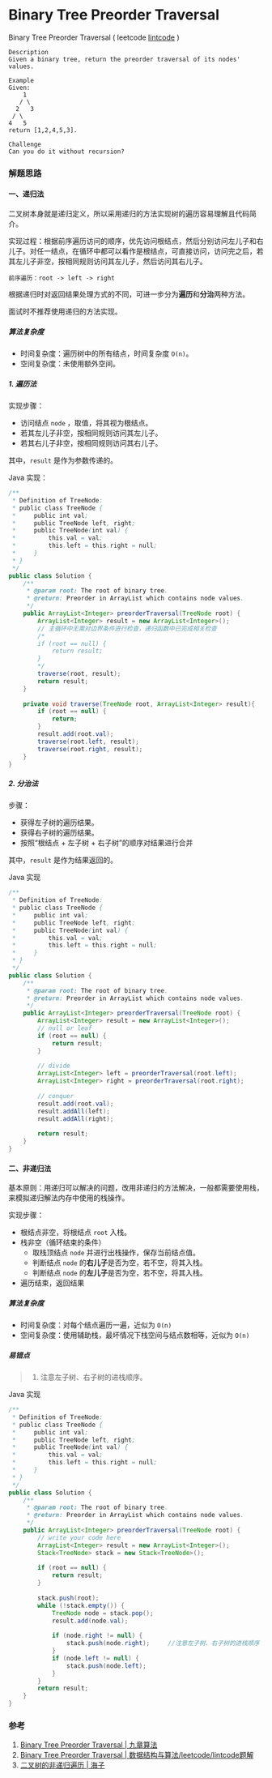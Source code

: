 # Binary Tree Preorder Traversal

Binary Tree Preorder Traversal ( leetcode [lintcode](http://www.lintcode.com/en/problem/binary-tree-preorder-traversal/) )

```
Description
Given a binary tree, return the preorder traversal of its nodes' values.

Example
Given:
    1
   / \
  2   3
 / \
4   5
return [1,2,4,5,3].

Challenge 
Can you do it without recursion?
```

### 解题思路

#### 一、递归法

二叉树本身就是递归定义，所以采用递归的方法实现树的遍历容易理解且代码简介。

实现过程：根据前序遍历访问的顺序，优先访问根结点，然后分别访问左儿子和右儿子。对任一结点，在循环中都可以看作是根结点，可直接访问，访问完之后，若其左儿子非空，按相同规则访问其左儿子，然后访问其右儿子。

```
前序遍历：root -> left -> right
```

根据递归时对返回结果处理方式的不同，可进一步分为**遍历**和**分治**两种方法。

面试时不推荐使用递归的方法实现。

##### 算法复杂度

- 时间复杂度：遍历树中的所有结点，时间复杂度 `O(n)`。
- 空间复杂度：未使用额外空间。

##### 1. 遍历法

实现步骤：

- 访问结点 `node` ，取值，将其视为根结点。
- 若其左儿子非空，按相同规则访问其左儿子。
- 若其右儿子非空，按相同规则访问其右儿子。

其中，`result` 是作为参数传递的。

Java 实现：

```java
/**
 * Definition of TreeNode:
 * public class TreeNode {
 *     public int val;
 *     public TreeNode left, right;
 *     public TreeNode(int val) {
 *         this.val = val;
 *         this.left = this.right = null;
 *     }
 * }
 */
public class Solution {
    /**
     * @param root: The root of binary tree.
     * @return: Preorder in ArrayList which contains node values.
     */
    public ArrayList<Integer> preorderTraversal(TreeNode root) {
        ArrayList<Integer> result = new ArrayList<Integer>();
        // 主循环中无需对边界条件进行检查，递归函数中已完成相关检查
        /*
        if (root == null) {
            return result;
        }
        */
        traverse(root, result);
        return result;
    }
    
    private void traverse(TreeNode root, ArrayList<Integer> result){
        if (root == null) {
            return;
        }
        result.add(root.val);
        traverse(root.left, result);
        traverse(root.right, result);
    }
}
```



##### 2. 分治法

步骤：

- 获得左子树的遍历结果。
- 获得右子树的遍历结果。
- 按照“根结点 + 左子树 + 右子树”的顺序对结果进行合并

其中，`result` 是作为结果返回的。

Java 实现

```java
/**
 * Definition of TreeNode:
 * public class TreeNode {
 *     public int val;
 *     public TreeNode left, right;
 *     public TreeNode(int val) {
 *         this.val = val;
 *         this.left = this.right = null;
 *     }
 * }
 */
public class Solution {
    /**
     * @param root: The root of binary tree.
     * @return: Preorder in ArrayList which contains node values.
     */
    public ArrayList<Integer> preorderTraversal(TreeNode root) {
        ArrayList<Integer> result = new ArrayList<Integer>();
        // null or leaf
        if (root == null) {
            return result;    
        }
        
        // divide
        ArrayList<Integer> left = preorderTraversal(root.left);
        ArrayList<Integer> right = preorderTraversal(root.right);
        
        // conquer
        result.add(root.val);
        result.addAll(left);	
        result.addAll(right);
      
        return result;
    }
}
```





#### 二、非递归法

基本原则：用递归可以解决的问题，改用非递归的方法解决，一般都需要使用栈，来模拟递归解法内存中使用的栈操作。

实现步骤：

- 根结点非空，将根结点 `root` 入栈。
- 栈非空（循环结束的条件）
  - 取栈顶结点 `node` 并进行出栈操作，保存当前结点值。
  - 判断结点 `node` 的**右儿子**是否为空，若不空，将其入栈。
  - 判断结点 `node` 的**左儿子**是否为空，若不空，将其入栈。
- 遍历结束，返回结果

##### 算法复杂度

- 时间复杂度：对每个结点遍历一遍，近似为 `O(n)`
- 空间复杂度：使用辅助栈，最坏情况下栈空间与结点数相等，近似为 `O(n)`

##### 易错点

> 1. 注意左子树、右子树的进栈顺序。

Java 实现

```java
/**
 * Definition of TreeNode:
 * public class TreeNode {
 *     public int val;
 *     public TreeNode left, right;
 *     public TreeNode(int val) {
 *         this.val = val;
 *         this.left = this.right = null;
 *     }
 * }
 */
public class Solution {
    /**
     * @param root: The root of binary tree.
     * @return: Preorder in ArrayList which contains node values.
     */
    public ArrayList<Integer> preorderTraversal(TreeNode root) {
        // write your code here
        ArrayList<Integer> result = new ArrayList<Integer>();
        Stack<TreeNode> stack = new Stack<TreeNode>();
        
        if (root == null) {
            return result;
        }
        
        stack.push(root);
        while (!stack.empty()) {
            TreeNode node = stack.pop();
            result.add(node.val);
            
            if (node.right != null) {
                stack.push(node.right);     //注意左子树、右子树的进栈顺序
            }
            if (node.left != null) {
                stack.push(node.left);
            }
        }
        return result;
    }
}
```



### 参考

1. [Binary Tree Preorder Traversal | 九章算法](http://www.jiuzhang.com/solutions/binary-tree-preorder-traversal/)
2. [Binary Tree Preorder Traversal | 数据结构与算法/leetcode/lintcode题解](http://algorithm.yuanbin.me/zh-hans/binary_tree/binary_tree_preorder_traversal.html)
3. [二叉树的非递归遍历 | 海子](http://www.cnblogs.com/dolphin0520/archive/2011/08/25/2153720.html)